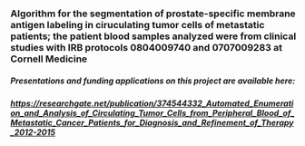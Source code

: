 ### Algorithm for the segmentation of prostate-specific membrane antigen labeling in ciruculating tumor cells of metastatic patients; the patient blood samples analyzed were from clinical studies with IRB protocols 0804009740 and 0707009283 at Cornell Medicine

##### Presentations and funding applications on this project are available here: 
##### https://researchgate.net/publication/374544332_Automated_Enumeration_and_Analysis_of_Circulating_Tumor_Cells_from_Peripheral_Blood_of_Metastatic_Cancer_Patients_for_Diagnosis_and_Refinement_of_Therapy_2012-2015
